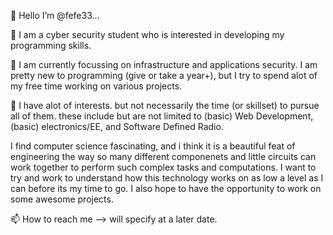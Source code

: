 
👋 Hello I’m @fefe33...

👀   I am a cyber security student who is interested in developing my programming skills.

🌱   I am currently focussing on infrastructure and applications security. I am pretty new to programming (give or take a year+), but I try to spend alot of my free time working on various projects.

💞️   I have alot of interests. but not necessarily the time (or skillset) to pursue all of them. these include but are not limited to (basic) Web Development,(basic) electronics/EE, and Software Defined Radio. 

I find computer science fascinating, and i think it is a beautiful feat of engineering the way so many different componenets and little circuits can work together to perform such complex tasks and computations. I want to try and work to understand how this technology works on as low a level as I can before its my time to go. I also hope to have the opportunity to work on some awesome projects.

📫 How to reach me --> will specify at a later date.
    

<!---
fefe33/fefe33 is a ✨ special ✨ repository because its `README.md` (this file) appears on your GitHub profile.
You can click the Preview link to take a look at your changes.
--->
